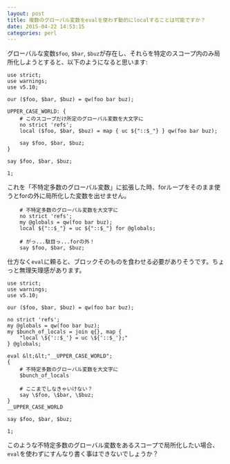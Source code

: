 ```yaml
---
layout: post
title: 複数のグローバル変数をevalを使わず動的にlocalすることは可能ですか？
date: 2015-04-22 14:53:15
categories: perl
---
```

<p>グローバルな変数<code>$foo</code>, <code>$bar</code>, <code>$buz</code>が存在し、それらを特定のスコープ内のみ局所化しようとすると、以下のようになると思います:</p>

```
use strict;
use warnings;
use v5.10;

our ($foo, $bar, $buz) = qw(foo bar buz);

UPPER_CASE_WORLD: {
    # このスコープだけ所定のグローバル変数を大文字に
    no strict 'refs';
    local ($foo, $bar, $buz) = map { uc ${"::$_"} } qw(foo bar buz);

    say $foo, $bar, $buz;
}

say $foo, $bar, $buz;

1;
```

<p>これを「不特定多数のグローバル変数」に拡張した時、forループをそのまま使うとforの外に局所化した変数を出せません。</p>

```
    # 不特定多数のグローバル変数を大文字に
    no strict 'refs';
    my @globals = qw(foo bar buz);
    local ${"::$_"} = uc ${"::$_"} for @globals;

    # がっ...駄目っ...forの外！
    say $foo, $bar, $buz;
```

<p>仕方なく<code>eval</code>に頼ると、ブロックそのものを食わせる必要がありそうです。ちょっと無理矢理感があります。</p>

```
use strict;
use warnings;
use v5.10;

our ($foo, $bar, $buz) = qw(foo bar buz);

no strict 'refs';
my @globals = qw(foo bar buz);
my $bunch_of_locals = join q{}, map {
    "local \${'::$_'} = uc \${'::$_'};"
} @globals;

eval &lt;&lt;"__UPPER_CASE_WORLD";
{
    # 不特定多数のグローバル変数を大文字に
    $bunch_of_locals

    # ここまでしなきゃいけない？
    say \$foo, \$bar, \$buz;
}
__UPPER_CASE_WORLD

say $foo, $bar, $buz;

1;
```

<p>このような不特定多数のグローバル変数をあるスコープで局所化したい場合、<code>eval</code>を使わずにすんなり書く事はできないでしょうか？</p>
